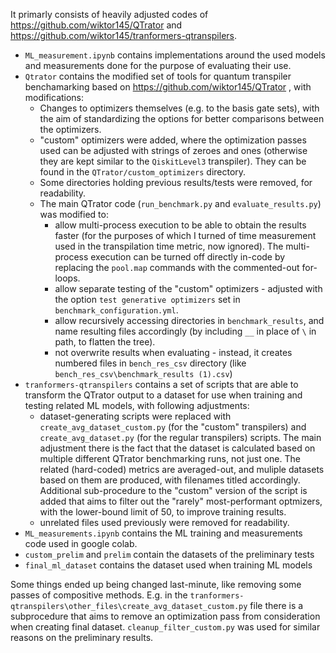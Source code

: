 It primarly consists of heavily adjusted codes of https://github.com/wiktor145/QTrator and https://github.com/wiktor145/tranformers-qtranspilers.

* `ML_measurement.ipynb` contains implementations around the used models and measurements done for the purpose of evaluating their use.
* `Qtrator` contains the modified set of tools for quantum transpiler benchamarking based on https://github.com/wiktor145/QTrator , with modifications:
  * Changes to optimizers themselves (e.g. to the basis gate sets), with the aim of standardizing the options for better comparisons between the optimizers.
  * "custom" optimizers were added, where the optimization passes used can be adjusted with strings of zeroes and ones (otherwise they are kept similar to the `QiskitLevel3` transpiler). They can be found in the `QTrator/custom_optimizers` directory.
  * Some directories holding previous results/tests were removed, for readability.
  * The main QTrator code (`run_benchmark.py` and `evaluate_results.py`) was modified to:
    * allow multi-process execution to be able to obtain the results faster (for the purposes of which I turned of time measurement used in the transpilation time metric, now ignored). The multi-process execution can be turned off directly in-code by replacing the `pool.map` commands with the commented-out for-loops.
    * allow separate testing of the "custom" optimizers - adjusted with the option `test generative optimizers` set in `benchmark_configuration.yml`.
    * allow recursively accessing directories in `benchmark_results`, and name resulting files accordingly (by including `__` in place of `\` in path, to flatten the tree).
    * not overwrite results when evaluating - instead, it creates numbered files in `bench_res_csv` directory (like `bench_res_csv\benchmark_results (1).csv`)
* `tranformers-qtranspilers` contains a set of scripts that are able to transform the QTrator output to a dataset for use when training and testing related ML models, with following adjustments:
  * dataset-generating scripts were replaced with `create_avg_dataset_custom.py` (for the "custom" transpilers) and `create_avg_dataset.py` (for the regular transpilers) scripts. The main adjustment there is the fact that the dataset is calculated based on multiple different QTrator benchmarking runs, not just one. The related (hard-coded) metrics are averaged-out, and muliple datasets based on them are produced, with filenames titled accordingly. Additional sub-procedure to the "custom" version of the script is added that aims to filter out the "rarely" most-performant optmizers, with the lower-bound limit of 50, to improve training results.
  * unrelated files used previously were removed for readability.
* `ML_measurements.ipynb` contains the ML training and measurements code used in google colab.
* `custom_prelim` and `prelim` contain the datasets of the preliminary tests
* `final_ml_dataset` contains the dataset used when training ML models

Some things ended up being changed last-minute, like removing some passes of compositive methods. E.g. in the `tranformers-qtranspilers\other_files\create_avg_dataset_custom.py` file there is a subprocedure that aims to remove an optimization pass from consideration when creating final dataset. `cleanup_filter_custom.py` was used for similar reasons on the preliminary results.